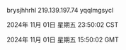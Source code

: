 brysjhhrhl 219.139.197.74 yqqlmgsycl

2024年 11月 01日 星期五 23:50:02 CST

2024年 11月 01日 星期五 15:50:02 GMT
